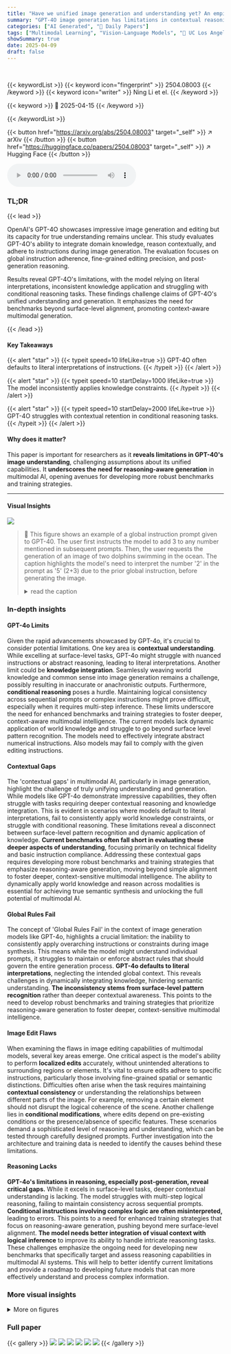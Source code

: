 ```yaml
---
title: "Have we unified image generation and understanding yet? An empirical study of GPT-4o's image generation ability"
summary: "GPT-4O image generation has limitations in contextual reasoning and instruction following, challenging its unified understanding claims."
categories: ["AI Generated", "🤗 Daily Papers"]
tags: ["Multimodal Learning", "Vision-Language Models", "🏢 UC Los Angeles",]
showSummary: true
date: 2025-04-09
draft: false
---
```


<br>

{{< keywordList >}}
{{< keyword icon="fingerprint" >}} 2504.08003 {{< /keyword >}}
{{< keyword icon="writer" >}} Ning Li et el. {{< /keyword >}}
 
{{< keyword >}} 🤗 2025-04-15 {{< /keyword >}}
 
{{< /keywordList >}}

{{< button href="https://arxiv.org/abs/2504.08003" target="_self" >}}
↗ arXiv
{{< /button >}}
{{< button href="https://huggingface.co/papers/2504.08003" target="_self" >}}
↗ Hugging Face
{{< /button >}}



<audio controls>
    <source src="https://ai-paper-reviewer.com/2504.08003/podcast.wav" type="audio/wav">
    Your browser does not support the audio element.
</audio>


### TL;DR


{{< lead >}}

OpenAI's GPT-4O showcases impressive image generation and editing but its capacity for true understanding remains unclear. This study evaluates GPT-4O's ability to integrate domain knowledge, reason contextually, and adhere to instructions during image generation. The evaluation focuses on global instruction adherence, fine-grained editing precision, and post-generation reasoning.



Results reveal GPT-4O's limitations, with the model relying on literal interpretations, inconsistent knowledge application and struggling with conditional reasoning tasks. These findings challenge claims of GPT-4O's unified understanding and generation. It emphasizes the need for benchmarks beyond surface-level alignment, promoting context-aware multimodal generation.

{{< /lead >}}


#### Key Takeaways

{{< alert "star" >}}
{{< typeit speed=10 lifeLike=true >}} GPT-4O often defaults to literal interpretations of instructions. {{< /typeit >}}
{{< /alert >}}

{{< alert "star" >}}
{{< typeit speed=10 startDelay=1000 lifeLike=true >}} The model inconsistently applies knowledge constraints. {{< /typeit >}}
{{< /alert >}}

{{< alert "star" >}}
{{< typeit speed=10 startDelay=2000 lifeLike=true >}} GPT-4O struggles with contextual retention in conditional reasoning tasks. {{< /typeit >}}
{{< /alert >}}

#### Why does it matter?
This paper is important for researchers as it **reveals limitations in GPT-40's image understanding**, challenging assumptions about its unified capabilities. It **underscores the need for reasoning-aware generation** in multimodal AI, opening avenues for developing more robust benchmarks and training strategies.

------
#### Visual Insights



![](https://arxiv.org/html/2504.08003/x1.png)

> 🔼 This figure shows an example of a global instruction prompt given to GPT-40.  The user first instructs the model to add 3 to any number mentioned in subsequent prompts.  Then, the user requests the generation of an image of two dolphins swimming in the ocean.  The caption highlights the model's need to interpret the number '2' in the prompt as '5' (2+3) due to the prior global instruction, before generating the image.
> <details>
> <summary>read the caption</summary>
> Figure 1: Demonstration of a global instruction prompt example.
> </details>







### In-depth insights


#### GPT-4o Limits
Given the rapid advancements showcased by GPT-4o, it's crucial to consider potential limitations. One key area is **contextual understanding**. While excelling at surface-level tasks, GPT-4o might struggle with nuanced instructions or abstract reasoning, leading to literal interpretations. Another limit could be **knowledge integration**. Seamlessly weaving world knowledge and common sense into image generation remains a challenge, possibly resulting in inaccurate or anachronistic outputs. Furthermore, **conditional reasoning** poses a hurdle. Maintaining logical consistency across sequential prompts or complex instructions might prove difficult, especially when it requires multi-step inference. These limits underscore the need for enhanced benchmarks and training strategies to foster deeper, context-aware multimodal intelligence. The current models lack dynamic application of world knowledge and struggle to go beyond surface level pattern recognition. The models need to effectively integrate abstract numerical instructions. Also models may fail to comply with the given editing instructions.

#### Contextual Gaps
The 'contextual gaps' in multimodal AI, particularly in image generation, highlight the challenge of truly unifying understanding and generation. While models like GPT-4o demonstrate impressive capabilities, they often struggle with tasks requiring deeper contextual reasoning and knowledge integration. This is evident in scenarios where models default to literal interpretations, fail to consistently apply world knowledge constraints, or struggle with conditional reasoning. These limitations reveal a disconnect between surface-level pattern recognition and dynamic application of knowledge. **Current benchmarks often fall short in evaluating these deeper aspects of understanding**, focusing primarily on technical fidelity and basic instruction compliance. Addressing these contextual gaps requires developing more robust benchmarks and training strategies that emphasize reasoning-aware generation, moving beyond simple alignment to foster deeper, context-sensitive multimodal intelligence. The ability to dynamically apply world knowledge and reason across modalities is essential for achieving true semantic synthesis and unlocking the full potential of multimodal AI.

#### Global Rules Fail
The concept of 'Global Rules Fail' in the context of image generation models like GPT-4o, highlights a crucial limitation: the inability to consistently apply overarching instructions or constraints during image synthesis. This means while the model might understand individual prompts, it struggles to maintain or enforce abstract rules that should govern the entire generation process. **GPT-4o defaults to literal interpretations**, neglecting the intended global context. This reveals challenges in dynamically integrating knowledge, hindering semantic understanding. **The inconsistency stems from surface-level pattern recognition** rather than deeper contextual awareness. This points to the need to develop robust benchmarks and training strategies that prioritize reasoning-aware generation to foster deeper, context-sensitive multimodal intelligence.

#### Image Edit Flaws
When examining the flaws in image editing capabilities of multimodal models, several key areas emerge. One critical aspect is the model's ability to perform **localized edits** accurately, without unintended alterations to surrounding regions or elements. It's vital to ensure edits adhere to specific instructions, particularly those involving fine-grained spatial or semantic distinctions. Difficulties often arise when the task requires maintaining **contextual consistency** or understanding the relationships between different parts of the image. For example, removing a certain element should not disrupt the logical coherence of the scene. Another challenge lies in **conditional modifications**, where edits depend on pre-existing conditions or the presence/absence of specific features. These scenarios demand a sophisticated level of reasoning and understanding, which can be tested through carefully designed prompts. Further investigation into the architecture and training data is needed to identify the causes behind these limitations.

#### Reasoning Lacks
**GPT-4o's limitations in reasoning, especially post-generation, reveal critical gaps.** While it excels in surface-level tasks, deeper contextual understanding is lacking. The model struggles with multi-step logical reasoning, failing to maintain consistency across sequential prompts. **Conditional instructions involving complex logic are often misinterpreted,** leading to errors. This points to a need for enhanced training strategies that focus on reasoning-aware generation, pushing beyond mere surface-level alignment. **The model needs better integration of visual context with logical inference** to improve its ability to handle intricate reasoning tasks. These challenges emphasize the ongoing need for developing new benchmarks that specifically target and assess reasoning capabilities in multimodal AI systems. This will help to better identify current limitations and provide a roadmap to developing future models that can more effectively understand and process complex information.


### More visual insights

<details>
<summary>More on figures
</summary>


![](https://arxiv.org/html/2504.08003/x2.png)

> 🔼 This figure showcases examples of images generated by GPT-40 following various global instructions.  These instructions are overarching directives given before the specific image generation prompt, aiming to test the model's ability to integrate and follow complex contextual information.  Examples include reversing spatial terms (e.g., 'left' meaning 'right'), modifying numerical values in prompts, and restricting output topic to certain words.  The images and their corresponding prompts illustrate the model's limitations in consistently adhering to such global constraints, sometimes ignoring them entirely in favor of literal interpretations of the immediate image generation instruction.
> <details>
> <summary>read the caption</summary>
> Figure 2: Examples of generated images with global instructions.
> </details>



![](https://arxiv.org/html/2504.08003/x3.png)

> 🔼 This figure showcases examples of GPT-40's image editing capabilities.  It demonstrates both successful and unsuccessful attempts at modifying existing images based on given instructions. The examples highlight the model's ability to perform fine-grained edits, as well as its limitations, such as  inconsistent application of instructions and occasional unintended modifications to parts of the image outside the target area.
> <details>
> <summary>read the caption</summary>
> Figure 3: Examples of image editing performed by GPT-4o.
> </details>



![](https://arxiv.org/html/2504.08003/x4.png)

> 🔼 This figure showcases examples of GPT-40's performance on post-generation reasoning tasks.  The model first generates an image based on a prompt, then receives a follow-up prompt that requires it to either edit the existing image or generate a new one, conditioned on the content of the original image.  The examples highlight the model's challenges in consistently applying contextual understanding and performing multi-step logical reasoning after image generation. For instance, one example shows failure to apply an editing instruction when a condition in the instructions isn't met.
> <details>
> <summary>read the caption</summary>
> Figure 4: Examples of post-generation reasoning performed by GPT-4o.
> </details>



</details>






### Full paper

{{< gallery >}}
<img src="https://ai-paper-reviewer.com/2504.08003/1.png" class="grid-w50 md:grid-w33 xl:grid-w25" />
<img src="https://ai-paper-reviewer.com/2504.08003/2.png" class="grid-w50 md:grid-w33 xl:grid-w25" />
<img src="https://ai-paper-reviewer.com/2504.08003/3.png" class="grid-w50 md:grid-w33 xl:grid-w25" />
<img src="https://ai-paper-reviewer.com/2504.08003/4.png" class="grid-w50 md:grid-w33 xl:grid-w25" />
<img src="https://ai-paper-reviewer.com/2504.08003/5.png" class="grid-w50 md:grid-w33 xl:grid-w25" />
<img src="https://ai-paper-reviewer.com/2504.08003/6.png" class="grid-w50 md:grid-w33 xl:grid-w25" />
{{< /gallery >}}